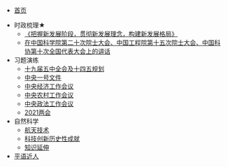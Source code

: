 <!-- 侧边导航栏 -->
* [首页](README)
<!-- 加一个斜杠在是寻找文件夹，不加斜杠是寻找文件 -->
* 时政梳理★
    * [《把握新发展阶段，贯彻新发展理念，构建新发展格局》](szsl/bwxfzjdgcxfzlngjxfzgj)
    * [在中国科学院第二十次院士大会、中国工程院第十五次院士大会、中国科协第十次全国代表大会上的讲话](szsl/zkjgzzdhsdjh)
* 习题演练
    * [十九届五中全会及十四五规划](xtyl/sjjwzqhjsswgh)
    * [中央一号文件](xtyl/zyyhwj)
    * [中央经济工作会议](xtyl/zyjjgzhy)
    * [中央农村工作会议](xtyl/zyncgzhy)
    * [中央政法工作会议](xtyl/zyzfgzhy)
    * [2021两会](xtyl/2021lh)
* 自然科学
    * [航天技术](zrkx/)
    * [科技创新历史性成就](zrkx/kjcxlsxcj)
    * [知识延伸](zrkx/zsys)
* [平语近人](pyjr)